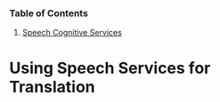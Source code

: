 ### Table of Contents

1. [Speech Cognitive Services](https://github.com/Nathan-Turner-IBM/NathanTurner/new/main#using-speech-services-for-translation)

# Using Speech Services for Translation
